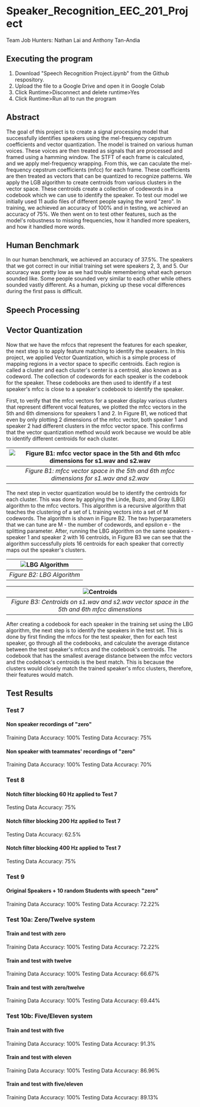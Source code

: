 # Speaker_Recognition_EEC_201_Project

Team Job Hunters: Nathan Lai and Anthony Tan-Andia

## Executing the program
1) Download "Speech Recognition Project.ipynb" from the Github respository.
2) Upload the file to a Google Drive and open it in Google Colab
3) Click Runtime>Disconnect and delete runtime>Yes
4) Click Runtime>Run all to run the program

## Abstract
The goal of this project is to create a signal processing model that successfully
identifies speakers using the mel-frequency cepstrum coefficients and vector
quantization. The model is trained on various human voices. These voices are then
treated as signals that are processed and framed using a hamming window. The STFT of
each frame is calculated, and we apply mel-frequency wrapping. From this, we can
caculate the mel-frequency cepstrum coefficients (mfcc) for each frame.
These coefficients are then treated as vectors that can be quantized to recognize
patterns. We apply the LGB algorithm to create centroids from various clusters
in the vector space. These centroids create a collection of codewords in a codebook
which we can use to identify the speaker. To test our model we initially used 11
audio files of different people saying the word "zero". In training, we achieved
an accuracy of 100% and in testing, we achieved an accuracy of 75%. We then went
on to test other features, such as the model's robustness to missing frequencies,
how it handled more speakers, and how it handled more words. 

## Human Benchmark
In our human benchmark, we achieved an accuracy of 37.5%. The speakers that we 
got correct in our initial training set were speakers 2, 3, and 5. Our accuracy
was pretty low as we had trouble remembering what each person sounded like. Some
people sounded very similar to each other while others sounded vastly different.
As a human, picking up these vocal differences during the first pass is difficult.

## Speech Processing

## Vector Quantization
Now that we have the mfccs that represent the features for each speaker, the 
next step is to apply feature matching to identify the speakers. In this
project, we applied Vector Quantization, which is a simple process of mapping
regions in a vector space to specific centroids. Each region is called a cluster
and each cluster's center is a centroid, also known as a codeword. The
collection of codewords for each speaker is the codebook for the speaker. These
codebooks are then used to identify if a test speaker's mfcc is close to a speaker's
codebook to identify the speaker.

First, to verify that the mfcc vectors for a speaker display various clusters that
represent different vocal features, we plotted the mfcc vectors in the 5th and 
6th dimensions for speakers 1 and 2. In Figure B1, we noticed that even by only
plotting 2 dimensions of the mfcc vector, both speaker 1 and speaker 2 had
different clusters in the mfcc vector space. This confirms that the vector
quantization method would work because we would be able to identify different
centroids for each cluster.

|  ![Figure B1: mfcc vector space in the 5th and 6th mfcc dimensions for s1.wav and s2.wav](./Report_Images/test5.png) |
|:--:| 
| *Figure B1: mfcc vector space in the 5th and 6th mfcc dimensions for s1.wav and s2.wav* |

The next step in vector quantization would be to identify the centroids for 
each cluster. This was done by applying the Linde, Buzo, and Gray (LBG)
algorithm to the mfcc vectors. This algorithm is a recursive algorithm that teaches
the clustering of a set of L training vectors into a set of M codewords. The
algorithm is shown in Figure B2. The two hyperparameters that we can tune are 
M - the number of codewords, and epsilon e - the splitting parameter. After, 
running the LBG algorithm on the same speakers - speaker 1 and speaker 2 with 16 
centroids, in Figure B3 we can see that the algorithm successfully plots 16 
centroids for each speaker that correctly maps out the speaker's clusters.

|  ![LBG Algorithm](./Report_Images/LBG.png) |
|:--:| 
| *Figure B2: LBG Algorithm* |

|  ![Centroids](./Report_Images/centroids.png) |
|:--:| 
| *Figure B3: Centroids on s1.wav and s2.wav vector space in the 5th and 6th mfcc dimenstions* |

After creating a codebook for each speaker in the training set using the LBG
algorithm, the next step is to identify the speakers in the test set. This is done
by first finding the mfccs for the test speaker, then for each test speaker, 
go through all the codebooks, and calculate the average distance between the test 
speaker's mfccs and the codebook's centroids. The codebook that has the smallest
average distance between the mfcc vectors and the codebook's centroids is the best 
match. This is because the clusters would closely match the trained speaker's mfcc
clusters, therefore, their features would match.

## Test Results
### **Test 7**
#### **Non speaker recordings of "zero"**
Training Data Accuracy: 100%
Testing Data Accuracy: 75%

#### **Non speaker with teammates' recordings of "zero"**
Training Data Accuracy: 100%
Testing Data Accuracy: 70%

### **Test 8**
#### **Notch filter blocking 60 Hz applied to Test 7**
Testing Data Accuracy: 75%

#### **Notch filter blocking 200 Hz applied to Test 7**
Testing Data Accuracy: 62.5%

#### **Notch filter blocking 400 Hz applied to Test 7**
Testing Data Accuracy: 75%

### **Test 9**
#### **Original Speakers + 10 random Students with speech "zero"**
Training Data Accuracy: 100%
Testing Data Accuracy: 72.22%

### **Test 10a: Zero/Twelve system**
#### **Train and test with zero**
Training Data Accuracy: 100%
Testing Data Accuracy: 72.22%

#### **Train and test with twelve**
Training Data Accuracy: 100%
Testing Data Accuracy: 66.67%

#### **Train and test with zero/twelve**
Training Data Accuracy: 100%
Testing Data Accuracy: 69.44%

### **Test 10b: Five/Eleven system**
#### **Train and test with five**
Training Data Accuracy: 100%
Testing Data Accuracy: 91.3%

#### **Train and test with eleven**
Training Data Accuracy: 100%
Testing Data Accuracy: 86.96%

#### **Train and test with five/eleven**
Training Data Accuracy: 100%
Testing Data Accuracy: 89.13%
